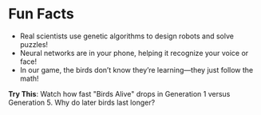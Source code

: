 # Fun Facts

- Real scientists use genetic algorithms to design robots and solve puzzles!
- Neural networks are in your phone, helping it recognize your voice or face!
- In our game, the birds don’t know they’re learning—they just follow the math!

**Try This**: Watch how fast "Birds Alive" drops in Generation 1 versus Generation 5. Why do later birds last longer?
